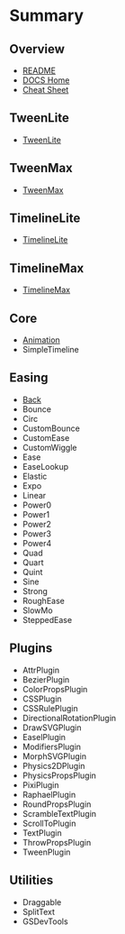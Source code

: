 # Summary

## Overview

* [README](readme.md)
* [DOCS Home](README.md)
* [Cheat Sheet](cheat-sheet.md)

## TweenLite

* [TweenLite](1.md)

## TweenMax

* [TweenMax](tweenmax.md)

## TimelineLite

* [TimelineLite](timelinelite.md)

## TimelineMax

* [TimelineMax](timelinemax.md)

## Core

* [Animation](methods.md)
* SimpleTimeline

## Easing

* [Back](easing/back.md)
* Bounce
* Circ
* CustomBounce
* CustomEase
* CustomWiggle
* Ease
* EaseLookup
* Elastic
* Expo
* Linear
* Power0
* Power1
* Power2
* Power3
* Power4
* Quad
* Quart
* Quint
* Sine
* Strong
* RoughEase
* SlowMo
* SteppedEase

## Plugins

* AttrPlugin
* BezierPlugin
* ColorPropsPlugin
* CSSPlugin
* CSSRulePlugin
* DirectionalRotationPlugin
* DrawSVGPlugin
* EaselPlugin
* ModifiersPlugin
* MorphSVGPlugin
* Physics2DPlugin
* PhysicsPropsPlugin
* PixiPlugin
* RaphaelPlugin
* RoundPropsPlugin
* ScrambleTextPlugin
* ScrollToPlugin
* TextPlugin
* ThrowPropsPlugin
* TweenPlugin

## Utilities

* Draggable
* SplitText
* GSDevTools

